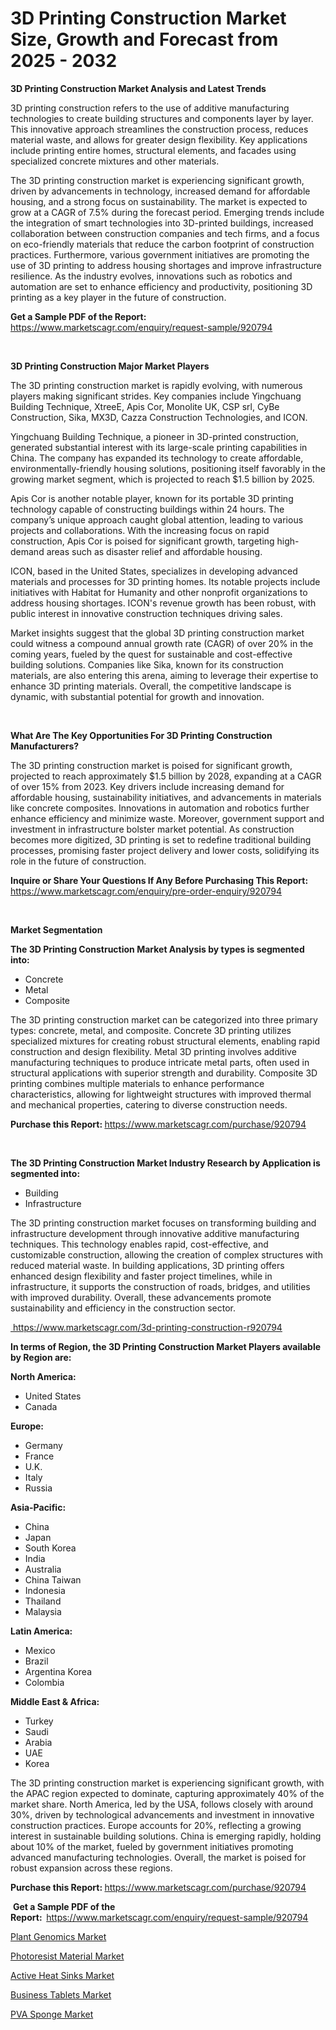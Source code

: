 <p><h1>3D Printing Construction Market Size, Growth and Forecast from 2025 - 2032</h1></p><p><strong>3D Printing Construction Market Analysis and Latest Trends</strong></p>
<p><p>3D printing construction refers to the use of additive manufacturing technologies to create building structures and components layer by layer. This innovative approach streamlines the construction process, reduces material waste, and allows for greater design flexibility. Key applications include printing entire homes, structural elements, and facades using specialized concrete mixtures and other materials.</p><p>The 3D printing construction market is experiencing significant growth, driven by advancements in technology, increased demand for affordable housing, and a strong focus on sustainability. The market is expected to grow at a CAGR of 7.5% during the forecast period. Emerging trends include the integration of smart technologies into 3D-printed buildings, increased collaboration between construction companies and tech firms, and a focus on eco-friendly materials that reduce the carbon footprint of construction practices. Furthermore, various government initiatives are promoting the use of 3D printing to address housing shortages and improve infrastructure resilience. As the industry evolves, innovations such as robotics and automation are set to enhance efficiency and productivity, positioning 3D printing as a key player in the future of construction.</p></p>
<p><strong>Get a Sample PDF of the Report:&nbsp;</strong> <a href="https://www.marketscagr.com/enquiry/request-sample/920794?utm_campaign=2955&utm_medium=2&utm_source=Github&utm_content=ia&utm_term=07032025&utm_id=3d-printing-construction">https://www.marketscagr.com/enquiry/request-sample/920794</a></p>
<p>&nbsp;</p>
<p><strong>3D Printing Construction Major Market Players</strong></p>
<p><p>The 3D printing construction market is rapidly evolving, with numerous players making significant strides. Key companies include Yingchuang Building Technique, XtreeE, Apis Cor, Monolite UK, CSP srl, CyBe Construction, Sika, MX3D, Cazza Construction Technologies, and ICON.</p><p>Yingchuang Building Technique, a pioneer in 3D-printed construction, generated substantial interest with its large-scale printing capabilities in China. The company has expanded its technology to create affordable, environmentally-friendly housing solutions, positioning itself favorably in the growing market segment, which is projected to reach $1.5 billion by 2025.</p><p>Apis Cor is another notable player, known for its portable 3D printing technology capable of constructing buildings within 24 hours. The company’s unique approach caught global attention, leading to various projects and collaborations. With the increasing focus on rapid construction, Apis Cor is poised for significant growth, targeting high-demand areas such as disaster relief and affordable housing.</p><p>ICON, based in the United States, specializes in developing advanced materials and processes for 3D printing homes. Its notable projects include initiatives with Habitat for Humanity and other nonprofit organizations to address housing shortages. ICON's revenue growth has been robust, with public interest in innovative construction techniques driving sales.</p><p>Market insights suggest that the global 3D printing construction market could witness a compound annual growth rate (CAGR) of over 20% in the coming years, fueled by the quest for sustainable and cost-effective building solutions. Companies like Sika, known for its construction materials, are also entering this arena, aiming to leverage their expertise to enhance 3D printing materials. Overall, the competitive landscape is dynamic, with substantial potential for growth and innovation.</p></p>
<p>&nbsp;</p>
<p><strong>What Are The Key Opportunities For 3D Printing Construction Manufacturers?</strong></p>
<p><p>The 3D printing construction market is poised for significant growth, projected to reach approximately $1.5 billion by 2028, expanding at a CAGR of over 15% from 2023. Key drivers include increasing demand for affordable housing, sustainability initiatives, and advancements in materials like concrete composites. Innovations in automation and robotics further enhance efficiency and minimize waste. Moreover, government support and investment in infrastructure bolster market potential. As construction becomes more digitized, 3D printing is set to redefine traditional building processes, promising faster project delivery and lower costs, solidifying its role in the future of construction.</p></p>
<p><strong>Inquire or Share Your Questions If Any Before Purchasing This Report:</strong> <a href="https://www.marketscagr.com/enquiry/pre-order-enquiry/920794?utm_campaign=2955&utm_medium=2&utm_source=Github&utm_content=ia&utm_term=07032025&utm_id=3d-printing-construction">https://www.marketscagr.com/enquiry/pre-order-enquiry/920794</a></p>
<p>&nbsp;</p>
<p><strong>Market Segmentation</strong></p>
<p><strong>The 3D Printing Construction Market Analysis by types is segmented into:</strong></p>
<p><ul><li>Concrete</li><li>Metal</li><li>Composite</li></ul></p>
<p><p>The 3D printing construction market can be categorized into three primary types: concrete, metal, and composite. Concrete 3D printing utilizes specialized mixtures for creating robust structural elements, enabling rapid construction and design flexibility. Metal 3D printing involves additive manufacturing techniques to produce intricate metal parts, often used in structural applications with superior strength and durability. Composite 3D printing combines multiple materials to enhance performance characteristics, allowing for lightweight structures with improved thermal and mechanical properties, catering to diverse construction needs.</p></p>
<p><strong>Purchase this Report:&nbsp;</strong><a href="https://www.marketscagr.com/purchase/920794?utm_campaign=2955&utm_medium=2&utm_source=Github&utm_content=ia&utm_term=07032025&utm_id=3d-printing-construction">https://www.marketscagr.com/purchase/920794</a></p>
<p>&nbsp;</p>
<p><strong>The 3D Printing Construction Market Industry Research by Application is segmented into:</strong></p>
<p><ul><li>Building</li><li>Infrastructure</li></ul></p>
<p><p>The 3D printing construction market focuses on transforming building and infrastructure development through innovative additive manufacturing techniques. This technology enables rapid, cost-effective, and customizable construction, allowing the creation of complex structures with reduced material waste. In building applications, 3D printing offers enhanced design flexibility and faster project timelines, while in infrastructure, it supports the construction of roads, bridges, and utilities with improved durability. Overall, these advancements promote sustainability and efficiency in the construction sector.</p></p>
<p><a href="https://www.marketscagr.com/3d-printing-construction-r920794?utm_campaign=2955&utm_medium=2&utm_source=Github&utm_content=ia&utm_term=07032025&utm_id=3d-printing-construction">&nbsp;https://www.marketscagr.com/3d-printing-construction-r920794</a></p>
<p><strong>In terms of Region, the 3D Printing Construction Market Players available by Region are:</strong></p>
<p>
    <p> <strong> North America: </strong>
        <ul>
            <li>United States</li>
            <li>Canada</li>
        </ul>
        </p> 
    <p> <strong> Europe: </strong>
        <ul>
            <li>Germany</li>
            <li>France</li>
            <li>U.K.</li>
            <li>Italy</li>
            <li>Russia</li>
        </ul>
        </p> 
    <p> <strong> Asia-Pacific: </strong>
        <ul>
            <li>China</li>
            <li>Japan</li>
            <li>South Korea</li>
            <li>India</li>
            <li>Australia</li>
            <li>China Taiwan</li>
            <li>Indonesia</li>
            <li>Thailand</li>
            <li>Malaysia</li>
        </ul>
        </p> 
    <p> <strong> Latin America: </strong>
        <ul>
            <li>Mexico</li>
            <li>Brazil</li>
            <li>Argentina Korea</li>
            <li>Colombia</li>
        </ul>
        </p> 
    <p> <strong> Middle East & Africa: </strong>
        <ul>
            <li>Turkey</li>
            <li>Saudi</li>
            <li>Arabia</li>
            <li>UAE</li>
            <li>Korea</li>
        </ul>
    </p>
    </p>
<p><p>The 3D printing construction market is experiencing significant growth, with the APAC region expected to dominate, capturing approximately 40% of the market share. North America, led by the USA, follows closely with around 30%, driven by technological advancements and investment in innovative construction practices. Europe accounts for 20%, reflecting a growing interest in sustainable building solutions. China is emerging rapidly, holding about 10% of the market, fueled by government initiatives promoting advanced manufacturing technologies. Overall, the market is poised for robust expansion across these regions.</p></p>
<p><strong>Purchase this Report: </strong><a href="https://www.marketscagr.com/purchase/920794?utm_campaign=2955&utm_medium=2&utm_source=Github&utm_content=ia&utm_term=07032025&utm_id=3d-printing-construction">https://www.marketscagr.com/purchase/920794</a></p>
<p>&nbsp;<strong>Get a Sample PDF of the Report:&nbsp;&nbsp;</strong><a href="https://www.marketscagr.com/enquiry/request-sample/920794?utm_campaign=2955&utm_medium=2&utm_source=Github&utm_content=ia&utm_term=07032025&utm_id=3d-printing-construction">https://www.marketscagr.com/enquiry/request-sample/920794</a></p>
<p><strong></strong></p>
<p><p><a href="https://github.com/aidelndasse/Market-Research-Report-List-1/blob/main/plant-genomics-market.md?utm_campaign=2955&utm_medium=2&utm_source=Github&utm_content=ia&utm_term=07032025&utm_id=3d-printing-construction">Plant Genomics Market</a></p><p><a href="https://www.linkedin.com/pulse/investment-potential-photoresist-material-market-scope-bfjde?utm_campaign=2955&utm_medium=2&utm_source=Github&utm_content=ia&utm_term=07032025&utm_id=3d-printing-construction">Photoresist Material Market</a></p><p><a href="https://www.linkedin.com/pulse/historical-trends-future-projections-active-heat-sinks-market-fht2f?utm_campaign=2955&utm_medium=2&utm_source=Github&utm_content=ia&utm_term=07032025&utm_id=3d-printing-construction">Active Heat Sinks Market</a></p><p><a href="https://www.linkedin.com/pulse/rising-demand-business-tablets-market-influencing-size-cagr-5stcf?utm_campaign=2955&utm_medium=2&utm_source=Github&utm_content=ia&utm_term=07032025&utm_id=3d-printing-construction">Business Tablets Market</a></p><p><a href="https://www.linkedin.com/pulse/comprehensive-report-pva-sponge-market-new-trends-competition-lk9he?utm_campaign=2955&utm_medium=2&utm_source=Github&utm_content=ia&utm_term=07032025&utm_id=3d-printing-construction">PVA Sponge Market</a></p></p>